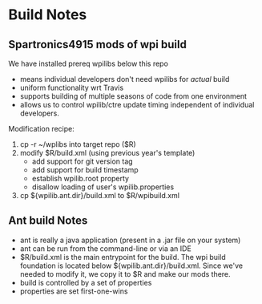 # Build Notes

## Spartronics4915 mods of wpi build
We have installed prereq wpilibs below this repo

* means individual developers don't need wpilibs for _actual_ build
* uniform functionality wrt Travis
* supports building of multiple seasons of code from one environment
* allows us to control wpilib/ctre update timing independent of
  individual developers.

Modification recipe:
1. cp -r ~/wplibs into target repo ($R)
1. modify $R/build.xml (using previous year's template)
    * add support for git version tag
    * add support for build timestamp
    * establish wpilib.root property
    * disallow loading of user's wpilib.properties
1. cp ${wpilib.ant.dir}/build.xml to $R/wpibuild.xml

## Ant build Notes

* ant is really a java application (present in a .jar file on your system)
* ant can be run from the command-line or via an IDE
* $R/build.xml is the main entrypoint for the build.  The wpi build
  foundation is located below ${wpilib.ant.dir}/build.xml.  Since
  we've needed to modify it, we copy it to $R and make our mods there.
* build is controlled by a set of properties
* properties are set first-one-wins
